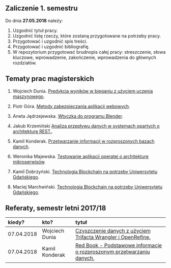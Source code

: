 ## Zaliczenie 1. semestru

Do dnia **27.05.2018** należy:

1. Uzgodnić tytuł pracy.
1. Uzgodnić listę rzeczy, które zostaną przygotowane na potrzeby pracy.
1. Przygotować i uzgodnić spis treści.
1. Przygotować i uzgodnić bibliografię.
1. W repozytorium przygotować brudnopis całej pracy: streszczenie,
  słowa kluczowe, wprowadzenie, zakończenie,
  wprowadzenia do głównych rozdziałów.


## Tematy prac magisterskich

1. Wojciech Dunia.
[Predykcja wyników w bieganiu z użyciem uczenia maszynowego](https://github.com/wdunia/magisterka).

1. Piotr Góra.
[Metody zabezpieczania aplikacji webowych](https://github.com/gorapiotr/mgr).

1. Aneta Jędrzejewska.
[Wtyczka do programu Blender](https://github.com/anejedrz/magisterka).

1. Jakub Krzemiński
[Analiza przepływu danych w systemach opartych o architekturę REST.](https://github.com/krzemson/magisterka).

1. Kamil Konderak.
[Przetwarzanie informacji w rozproszonych bazach danych](https://github.com/kamilkonderak/praca-magisterska).

1. Weronika Majewska.
[Testowanie aplikacji operatej o architekturę mikroserwisów](https://github.com/wermajew/praca-magisterska).

1. Kamil Dobrzyński.
[Technologia Blockchain na potrzeby Uniwersytetu Gdańskiego](https://github.com/kamdobrz/mgr).

1. Maciej Marchwiński.
[Technologia Blockchain na potrzeby Uniwersytetu Gdańskiego](https://github.com/KaKaril/Praca-Magisterska-Marchwinski).


## Referaty, semestr letni 2017/18

| kiedy?     | kto?            | tytuł |
| :--------- | :-------------- | :---- |
| 07.04.2018 | Wojciech Dunia | [Czyszczenie danych z użyciem Trifacta Wrangler i OpenRefine.](https://github.com/wdunia/magisterka/blob/master/referaty/czyszczenie-danych/referat-czyszczenie-danych.adoc) |
| 07.04.2018 | Kamil Konderak  | [Red Book - Podstawowe informacje o rozproszonym przetwarzaniu danych.](https://github.com/kamilkonderak/praca-magisterska/README.md)
